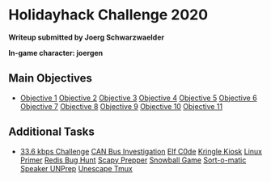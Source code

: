 # Holidayhack Challenge 2020
**Writeup submitted by Joerg Schwarzwaelder**

**In-game character: joergen**

## Main Objectives

 - [Objective
   1](https://github.com/joergschwarzwaelder/hhc2020/tree/master/Objective-1)
   [Objective
   2](https://github.com/joergschwarzwaelder/hhc2020/tree/master/Objective-2)
   [Objective
   3](https://github.com/joergschwarzwaelder/hhc2020/tree/master/Objective-3)
   [Objective
   4](https://github.com/joergschwarzwaelder/hhc2020/tree/master/Objective-4)
   [Objective
   5](https://github.com/joergschwarzwaelder/hhc2020/tree/master/Objective-5)
   [Objective
   6](https://github.com/joergschwarzwaelder/hhc2020/tree/master/Objective-6)
   [Objective
   7](https://github.com/joergschwarzwaelder/hhc2020/tree/master/Objective-7)
   [Objective
   8](https://github.com/joergschwarzwaelder/hhc2020/tree/master/Objective-8)
   [Objective
   9](https://github.com/joergschwarzwaelder/hhc2020/tree/master/Objective-9)
   [Objective
   10](https://github.com/joergschwarzwaelder/hhc2020/tree/master/Objective-10)
   [Objective
   11](https://github.com/joergschwarzwaelder/hhc2020/tree/master/Objective-11)

## Additional Tasks

 - [33.6 kbps
   Challenge](https://github.com/joergschwarzwaelder/hhc2020/blob/master/Additional/33.6%20kbps%20challenge.md)
   [CAN Bus
   Investigation](https://github.com/joergschwarzwaelder/hhc2020/blob/master/Additional/CAN%20Bus%20Investigation.md)
   [Elf
   C0de](https://github.com/joergschwarzwaelder/hhc2020/blob/master/Additional/Elf%20C0de.md)
   [Kringle
   Kiosk](https://github.com/joergschwarzwaelder/hhc2020/blob/master/Additional/Kringle%20Kiosk.md)
   [Linux
   Primer](https://github.com/joergschwarzwaelder/hhc2020/blob/master/Additional/Linux%20Primer.md)
   [Redis Bug
   Hunt](https://github.com/joergschwarzwaelder/hhc2020/blob/master/Additional/Redis%20Bug%20Hunt.md)
   [Scapy
   Prepper](https://github.com/joergschwarzwaelder/hhc2020/blob/master/Additional/Scapy%20Prepper.md)
   [Snowball
   Game](https://github.com/joergschwarzwaelder/hhc2020/blob/master/Additional/Snowball%20Game.md)
   [Sort-o-matic](https://github.com/joergschwarzwaelder/hhc2020/blob/master/Additional/Sort-o-matic.md)
   [Speaker
   UNPrep](https://github.com/joergschwarzwaelder/hhc2020/blob/master/Additional/Speaker%20UNPrep.md)
   [Unescape
   Tmux](https://github.com/joergschwarzwaelder/hhc2020/blob/master/Additional/Unescape%20Tmux.md)

<!--stackedit_data:
eyJoaXN0b3J5IjpbLTE5NjgzMzg4MTUsMTQyOTQ4NTM3NV19
-->